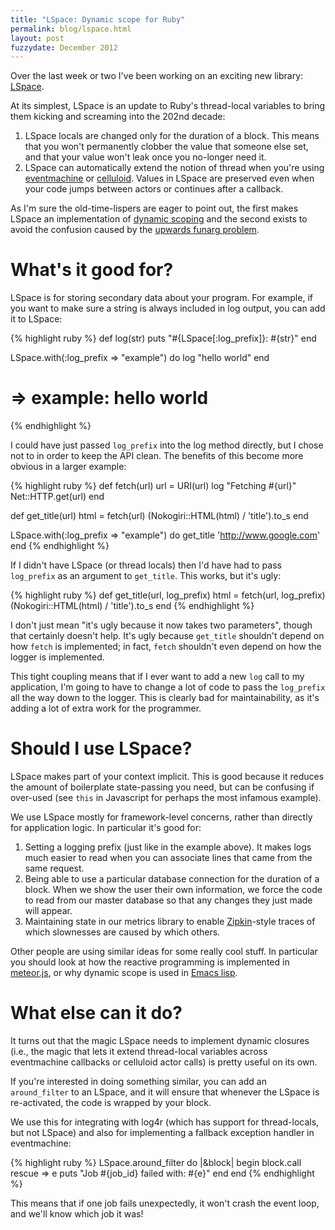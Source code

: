 ```yaml
---
title: "LSpace: Dynamic scope for Ruby"
permalink: blog/lspace.html
layout: post
fuzzydate: December 2012
---
```


Over the last week or two I've been working on an exciting new library:
[LSpace](https://github.com/ConradIrwin/lspace).

At its simplest, LSpace is an update to Ruby's thread-local variables to bring
them kicking and screaming into the 202nd decade:

1. LSpace locals are changed only for the duration of a block. This means that
   you won't permanently clobber the value that someone else set, and that your
   value won't leak once you no-longer need it.
2. LSpace can automatically extend the notion of thread when you're using
   [eventmachine](https://github.com/eventmachine/eventmachine) or
   [celluloid](http://celluloid.io). Values in LSpace are preserved even when your code
   jumps between actors or continues after a callback.

As I'm sure the old-time-lispers are eager to point out, the first makes
LSpace an implementation of
[dynamic scoping](http://en.wikipedia.org/wiki/Dynamic_scope#Lexical_scoping_and_dynamic_scoping)
and the second exists to avoid the confusion caused by the
[upwards funarg problem](http://en.wikipedia.org/wiki/Funarg_problem#Upwards_funarg_problem).

What's it good for?
===================

LSpace is for storing secondary data about your program. For example, if you
want to make sure a string is always included in log output, you can add it to
LSpace:

{% highlight ruby %}
def log(str)
  puts "#{LSpace[:log_prefix]}: #{str}"
end

LSpace.with(:log_prefix => "example") do
  log "hello world"
end
# => example: hello world
{% endhighlight %}

I could have just passed `log_prefix` into the log method directly, but I chose not to in
order to keep the API clean. The benefits of this become more obvious in a larger example:

{% highlight ruby %}
def fetch(url)
  url = URI(url)
  log "Fetching #{url}"
  Net::HTTP.get(url)
end

def get_title(url)
  html = fetch(url)
  (Nokogiri::HTML(html) / 'title').to_s
end

LSpace.with(:log_prefix => "example") do
  get_title 'http://www.google.com'
end
{% endhighlight %}

If I didn't have LSpace (or thread locals) then I'd have had to pass
`log_prefix` as an argument to `get_title`. This works, but it's ugly:

{% highlight ruby %}
def get_title(url, log_prefix)
  html = fetch(url, log_prefix)
  (Nokogiri::HTML(html) / 'title').to_s
end
{% endhighlight %}

I don't just mean "it's ugly because it now takes two parameters", though that
certainly doesn't help. It's ugly because `get_title` shouldn't depend on how
`fetch` is implemented; in fact, `fetch` shouldn't even depend on how the logger
is implemented.

This tight coupling means that if I ever want to add a new `log` call to my
application, I'm going to have to change a lot of code to pass the `log_prefix`
all the way down to the logger. This is clearly bad for maintainability, as it's
adding a lot of extra work for the programmer.

Should I use LSpace?
====================

LSpace makes part of your context implicit. This is good because it reduces the
amount of boilerplate state-passing you need, but can be confusing if over-used
(see `this` in Javascript for perhaps the most infamous example).

We use LSpace mostly for framework-level concerns, rather than directly for
application logic. In particular it's good for:

1. Setting a logging prefix (just like in the example above). It makes logs much
   easier to read when you can associate lines that came from the same request.
2. Being able to use a particular database connection for the duration of a
   block. When we show the user their own information, we force the code to read
   from our master database so that any changes they just made will appear.
3. Maintaining state in our metrics library to enable
   [Zipkin](http://twitter.github.com/zipkin/)-style traces of which slownesses
   are caused by which others.

Other people are using similar ideas for some really cool stuff. In particular
you should look at how the reactive programming is implemented in
[meteor.js](http://docs.meteor.com/#reactivity), or why dynamic scope is used in
[Emacs lisp](http://www.gnu.org/software/emacs/emacs-paper.html#SEC18).

What else can it do?
====================

It turns out that the magic LSpace needs to implement dynamic closures (i.e.,
the magic that lets it extend thread-local variables across eventmachine
callbacks or celluloid actor calls) is pretty useful on its own.

If you're interested in doing something similar, you can add an `around_filter`
to an LSpace, and it will ensure that whenever the LSpace is re-activated, the
code is wrapped by your block.

We use this for integrating with log4r (which has support for thread-locals, but
not LSpace) and also for implementing a fallback exception handler in
eventmachine:

{% highlight ruby %}
LSpace.around_filter do |&block|
  begin
    block.call
  rescue => e
    puts "Job #{job_id} failed with: #{e}"
  end
end
{% endhighlight %}

This means that if one job fails unexpectedly, it won't crash the event loop,
and we'll know which job it was!
